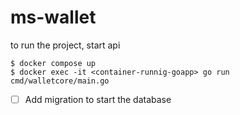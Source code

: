 # ms-wallet

to run the project, start api

```shell
$ docker compose up
$ docker exec -it <container-runnig-goapp> go run cmd/walletcore/main.go
```

- [ ] Add migration to start the database
